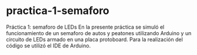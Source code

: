 # practica-1-semaforo
Práctica 1: semaforo de LEDs
En la presente práctica se simuló el funcionamiento de un semaforo de autos y peatones 
utilizando Arduino y un circuito de LEDs armado en una placa protoboard.
Para la realización del código se utilizó el IDE de Arduino.
